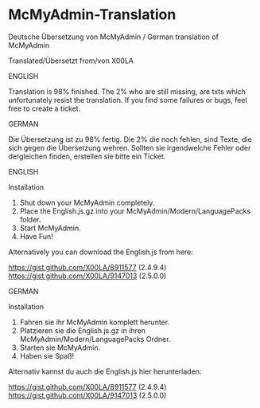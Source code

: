 McMyAdmin-Translation
=====================

Deutsche Übersetzung von McMyAdmin / German translation of McMyAdmin

Translated/Übersetzt from/von X00LA

ENGLISH

Translation is 98% finished.
The 2% who are still missing, are txts which unfortunately resist the translation.
If you find some failures or bugs, feel free to create a ticket.

GERMAN

Die Übersetzung ist zu 98% fertig.
Die 2% die noch fehlen, sind Texte, die sich gegen die Übersetzung wehren.
Sollten sie irgendwelche Fehler oder dergleichen finden, erstellen sie bitte ein Ticket.


ENGLISH

Installation

1. Shut down your McMyAdmin completely.
2. Place the English.js.gz into your McMyAdmin/Modern/LanguagePacks folder.
3. Start McMyAdmin.
4. Have Fun!

Alternatively you can download the English.js from here:

https://gist.github.com/X00LA/8911577 (2.4.9.4)
https://gist.github.com/X00LA/9147013 (2.5.0.0)


GERMAN

Installation

1. Fahren sie ihr McMyAdmin komplett herunter.
2. Platzieren sie die English.js.gz in ihren McMyAdmin/Modern/LanguagePacks Ordner.
3. Starten sie McMyAdmin.
4. Haben sie Spaß!

Alternativ kannst du auch die English.js hier herunterladen:

https://gist.github.com/X00LA/8911577 (2.4.9.4)
https://gist.github.com/X00LA/9147013 (2.5.0.0)


